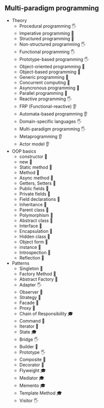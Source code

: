 ## Multi-paradigm programming

- Theory
  - Procedural programming 🖐️
  - Imperative programming 🙋
  - Structured programming 🙋
  - Non-structured programming 🖐️
  - Functional programming 🖐️
  - Prototype-based programming 🖐️
  - Object-oriented programming 🙋
  - Object-based programming 🙋
  - Generic programming 🙋
  - Concurrent computing 🙋
  - Asyncronous programming 🙋
  - Parallel programming 🙋
  - Reactive programming 🖐️
  - FRP (Functional-reactive) 👂
  - Automata-based programming 👂
  - Domain-specific languages 🖐️
  - Multi-paradigm programming 🖐️
  - Metaprogramming 👂
  - Actor model 👂
- OOP basics
  - constructor 🙋
  - new 🙋
  - Static method 🙋
  - Method 🙋
  - Async method 🙋
  - Getters, Setters 🙋
  - Public fields 🙋
  - Private fields 🙋
  - Field declarations 🙋
  - Inheritance 🙋
  - Parent class 🙋
  - Polymorphism 🙋
  - Abstract class 🙋
  - Interface 🙋
  - Encapsulation 🙋
  - Hidden class 🙋
  - Object form 🙋
  - instance 🙋
  - Introspection 🙋
  - Reflection 🙋
- Patterns
  - Singleton 🙋
  - Factory Method 🙋
  - Abstract Factory 🙋
  - Adapter 🖐️
  - Observer 🙋
  - Strategy 🙋
  - Facade 🙋
  - Proxy 🙋
  - Chain of Responsibility 🎓
  - Command 🙋
  - Iterator 🙋
  - State 🎓
  - Bridge 🖐️
  - Builder 🙋
  - Prototype 🖐️
  - Composite 🙋
  - Decorator 🙋
  - Flyweight 🎓
  - Mediator 🎓
  - Memento 🎓
  - Template Method 🎓
  - Visitor 🖐️
